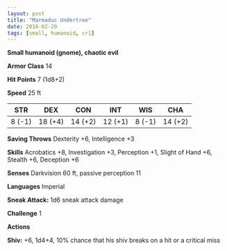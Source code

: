 ```yaml
---
layout: post
title: "Marmaduc Undertree"
date: 2016-02-29
tags: [small, humanoid, cr1]
---
```


**Small humanoid (gnome), chaotic evil**

**Armor Class** 14

**Hit Points** 7 (1d8+2)

**Speed** 25 ft

|   STR   |   DEX   |   CON   |   INT   |   WIS   |   CHA   |
|:-----:|:-----:|:-----:|:-----:|:-----:|:-----:|
| 8 (-1) | 18 (+4) | 14 (+2) | 12 (+1) | 8 (-1) | 14 (+2) |

**Saving Throws** Dexterity +6, Intelligence +3

**Skills** Acrobatics +8, Investigation +3, Perception +1, Slight of Hand +6, Stealth +6, Deception +6

**Senses** Darkvision 60 ft, passive perception 11

**Languages** Imperial

**Sneak Attack:** 1d6 sneak attack damage

**Challenge** 1

**Actions** 

**Shiv:** +6, 1d4+4, 10% chance that his shiv breaks on a hit or a critical miss
